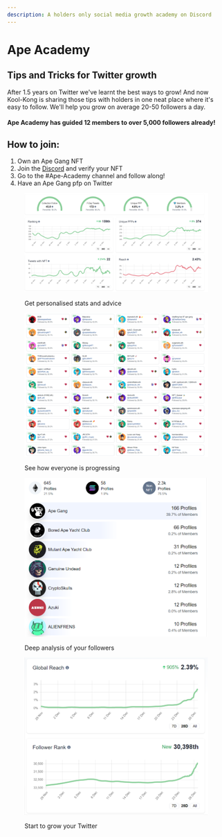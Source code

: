 ```yaml
---
description: A holders only social media growth academy on Discord
---
```


# Ape Academy

## Tips and Tricks for Twitter growth

After 1.5 years on Twitter we've learnt the best ways to grow! And now Kool-Kong is sharing those tips with holders in one neat place where it's easy to follow. We'll help you grow on average 20-50 followers a day.

#### Ape Academy has guided 12 members to over 5,000 followers already!

## How to join:

1. Own an Ape Gang NFT
2. Join the [Discord](https://discord.gg/ape-gang-841359732786331658) and verify your NFT
3. Go to the #Ape-Academy channel and follow along!
4. Have an Ape Gang pfp on Twitter

<div>

<figure><img src="../.gitbook/assets/imagkksoe.png" alt=""><figcaption><p>Get personalised stats and advice</p></figcaption></figure>

 

<figure><img src="../.gitbook/assets/Ape-Gang-Ethereum-NFT-Collection-Inspect.png" alt=""><figcaption><p>See how everyone is progressing</p></figcaption></figure>

 

<figure><img src="../.gitbook/assets/Inspect-Dive-Into-Web3-Communities (1).png" alt=""><figcaption><p>Deep analysis of your followers</p></figcaption></figure>

 

<figure><img src="../.gitbook/assets/Inspect-Dive-Into-Web3-Communities.png" alt=""><figcaption><p>Start to grow your Twitter</p></figcaption></figure>

</div>
